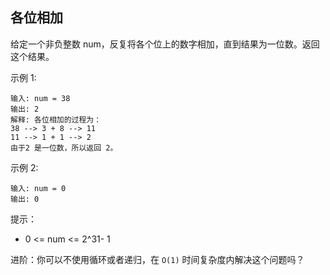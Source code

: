 ## 各位相加

给定一个非负整数 num，反复将各个位上的数字相加，直到结果为一位数。返回这个结果。

示例 1:

```
输入: num = 38
输出: 2
解释: 各位相加的过程为：
38 --> 3 + 8 --> 11
11 --> 1 + 1 --> 2
由于2 是一位数，所以返回 2。
```

示例 2:

```
输入: num = 0
输出: 0
```

提示：

* 0 <= num <= 2^31- 1

进阶：你可以不使用循环或者递归，在 `O(1)` 时间复杂度内解决这个问题吗？